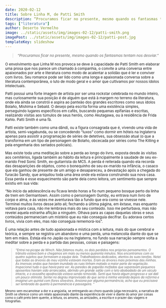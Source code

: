 ```yaml
---
date: 2020-02-12
title: Sobre Linha M, de Patti Smith
description: “Procuramos ficar no presente, mesmo quando os fantasmas tentamos desviar.”
tags: ["literatura"]
author: Deserto Vermelho
image: ../static/assets/img/images-02-12/patti-smith.png
imagePost: ../static/assets/img/images-02-12/patti-post.jpg
templateKey: slideshow
---
```


> <small><i>“Procuramos ficar no presente, mesmo quando os fantasmas tentam nos desviar.”</i>

O envolvimento que Linha M nos provoca se deve à capacidade de Patti Smith em elaborar uma prosa que nos parece um chamado à companhia, o convite a uma conversa entre apaixonados por arte e literatura como modo de acalentar a solidão que é ler e conviver com livros. Seu romance pode ser lido como uma longa e apaixonada conversa sobre a literatura contemporânea, o luto de modo geral e o amor que cultivamos por nossos ídolos intelectuais.

Patti possui uma forte imagem de artista por ser uma rockstar celebrada no mundo inteiro, mas curiosamente sua posição é de alguém que está à margem no terreno da literatura, onde ela ainda se constrói e aspira ao panteão dos grandes escritores como seus ídolos Bolaño, Mishima e Sebald. O desejo pela escrita forma uma existência simples, perseguindo lugares específicos em cafés, buscando pequenas epifanias e escritas, realizando visitas aos túmulos de seus heróis, como Akutagawa, ou à residência de Frida Kahlo. Patti Smith é uma fã.

Patti existe também como uma dândi, ou a figura consagrada que é, vivendo uma vida de artista, semi-vagabunda, ou se concedendo “luxos” como dormir em hóteis na Inglaterra apenas para assistir a programação de séries de detetives, sua obsessão atual (o que a transforma em um tipo de personagem de Bolaño, obcecada por séries como The Killing e pela engenharia dos seriados policiais).

Mas existe toda uma meditação sobre a perda ao longo do livro, exposta desde às visitas aos cemitérios, ligada também ao hábito da leitura e principalmente à saudade de seu ex-marido Fred Sonic Smith, ex-guitarrista do MC5. A perda é reiterada quando ela recorda das desaparições de objetos, como o bonequinho de seu ex-marido na infância, o casaco que ela ganhou de presente de um amigo e desapareceu, a devastação após a chegada do furacão Sandy, que aniquilou toda uma área onde ela estava construindo sua nova casa. Essa perda e esse esquecimento são parte dela como leitora, um sentimento que sempre existiu em sua vida:

“No início da adolescência eu ficava lendo horas a fio num pequeno bosque perto da linha de trem em Germantown. Assim como o personagem Gumby, eu entrava num livro de corpo e alma, e ás vezes me aventurava tão a fundo que era como se vivesse nele. Terminei muitos livros desse jeito ali; fechando a última página, em êxtase, mas enquanto voltava para casa, não me lembrava mais do seu conteúdo. Isso me perturbava, mas não revelei aquela estranha aflição a ninguém. Olhava para as capas daquelas obras e seus conteúdos permaneciam um mistério que eu não conseguia decifrar. Eu adorava certos livros, vivia com eles, mas não conseguia rememorá-los”.

É uma relação antes de tudo apaixonada e mística com a leitura, mais do que cerebral e teórica, e sempre se registra um abandono e uma perda, uma melancolia diante do que se tem em mãos. Esteja ela no Japão ou na Inglaterra, no fundo sua narração sempre volta a meditar sobre a perda e a partida das pessoas, coisas e paisagens:

> <small><i>“Entrei na picape de Winch. Não falamos muito, os dois perdidos nos próprios pensamentos. O trânsito estava bom e chegamos em mais ou menos quarenta minutos. Nos encontramos com os quatro sujeitos que formavam a equipe dele. Trabalhadores dedicados, atentos às suas tarefas. Notei que todas as árvores do meu vizinho estavam mortas. Eram as árvores mais próximas das minhas. As imensas ondas que haviam inundado as ruas tinham matado a maior parte da vegetação. Inspecionei tudo o que havia para ver. As paredes de papelão mofadas que separavam pequenos aposentos haviam sido arrancadas, abrindo um grande salão com o teto abobadado de um século intacto, e o assoalho apodrecido estava sendo removido. Senti que havia algum progresso e saí dali um pouco otimista. Sentei no degrau improvisado do que seria a minha varanda depois da reforma e imaginei um quintal com flores silvestres. Ansiona por alguma permanência, acho que eu precisava ser lembrada do quanto a permanência é passageira. “</i>


Mesmo sem escamotear a dor e a angústia, se entregando ao choro quando julga necessário, a narrativa de Smith se oferece como um relato apaixonado diante da experiência de viver e diante do amor por coisas como o café preto bem quente, a leitura, os amores, as amizades, a escrita e o prazer das viagens e fotografias.